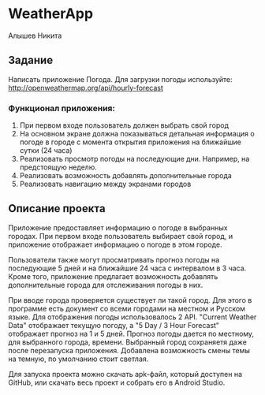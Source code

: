 # WeatherApp

Алышев Никита

## Задание

Написать приложение Погода.
Для загрузки погоды используйте:
http://openweathermap.org/api/hourly-forecast
### Функционал приложения:
1. При первом входе пользователь должен выбрать
свой город
2. На основном экране должна показываться
детальная информация о погоде в городе с момента
открытия приложения на ближайшие
сутки (24 часа)
3. Реализовать просмотр погоды на последующие дни.
Например, на
предстоящую неделю.
4. Реализовать возможность добавлять
дополнительные города
5. Реализовать навигацию между экранами городов

## Описание проекта
Приложение предоставляет информацию о погоде в выбранных городах. При первом входе пользователь выбирает свой город, и приложение отображает информацию о погоде в этом городе.

Пользователи также могут просматривать прогноз погоды на последующие 5 дней и на ближайшие 24 часа с интервалом в 3 часа. Кроме того, приложение предлагает возможность добавлять дополнительные города для отслеживания погоды в них.

При вводе города проверяется существует ли такой город. Для этого в программе есть документ со всеми городами на местном и Русском языке.
Для отображения погоды использовалось 2 API. "Current Weather Data" отображает текущую погоду, а "5 Day / 3 Hour Forecast" отображает прогноз на 1 и 5 дней.
Прогноз погоды дается по местному, для выбранного города, времени.
Выбранный город сохраняетя даже после перезапуска приложения.
Добавлена возможность смены темы на темную, по умолчанию стоит светлая.


Для запуска проекта можно скачать apk-файл, который доступен на GitHub, или скачать весь проект и собрать его в Android Studio.